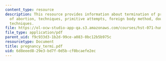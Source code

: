 ```yaml
---
content_type: resource
description: This resource provides information about termination of pregnancy, methods
  of abortion, techniques, primitive attempts, foreign body method, douches, curettage
  techniques.
file: https://ol-ocw-studio-app-qa.s3.amazonaws.com/courses/hst-071-human-reproductive-biology-fall-2005/6d8eeed829e3bd7f0d5bcf0bcaefe2ec_pregnancy_termi.pdf
file_type: application/pdf
parent_uid: f9c933d3-1b2d-99ce-a083-0bc12b5b975c
resourcetype: Document
title: pregnancy_termi.pdf
uid: 6d8eeed8-29e3-bd7f-0d5b-cf0bcaefe2ec
---
```

